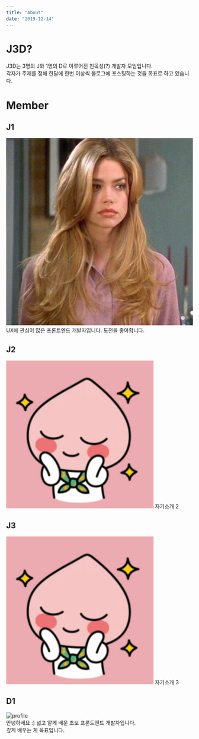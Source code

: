 ```yaml
---
title: "About"
date: "2019-12-14"
---
```


# J3D?

J3D는 3명의 J와 1명의 D로 이루어진 친목성(?) 개발자 모임입니다.  
각자가 주제를 정해 한달에 한번 이상씩 블로그에 포스팅하는 것을 목표로 하고 있습니다.  

# Member

## J1

![profile](./j1.png)
UX에 관심이 많은 프론트엔드 개발자입니다. 도전을 좋아합니다.

## J2

![profile](./ap1.jpg)
자기소개 2

## J3

![profile](./ap1.jpg)
자기소개 3

## D1

![profile](https://avatars3.githubusercontent.com/u/17061350?s=460&v=4)  
안녕하세요 :) 넓고 얕게 배운 초보 프론트엔드 개발자입니다.  
깊게 배우는 게 목표입니다.
